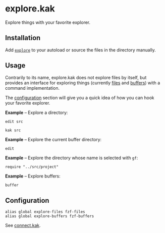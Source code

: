 # explore.kak

Explore things with your favorite explorer.

## Installation

Add [`explore`](rc/explore) to your autoload or source the files in the directory manually.

## Usage

Contrarily to its name, explore.kak does not explore files by itself, but provides
an interface for exploring things (currently [files] and [buffers]) with a command
implementation.

The [configuration](#configuration) section will give you a quick idea of how you
can hook your favorite explorer.

[files]: rc/explore/files.kak
[buffers]: rc/explore/buffers.kak

**Example** – Explore a directory:

``` kak
edit src
```

``` sh
kak src
```

**Example** – Explore the current buffer directory:

``` kak
edit
```

**Example** – Explore the directory whose name is selected with `gf`:

``` crystal
require "../src/project"
```

**Example** – Explore buffers:

``` kak
buffer
```

## Configuration

``` kak
alias global explore-files fzf-files
alias global explore-buffers fzf-buffers
```

See [connect.kak].

[Kakoune]: https://kakoune.org
[connect.kak]: https://github.com/alexherbo2/connect.kak
